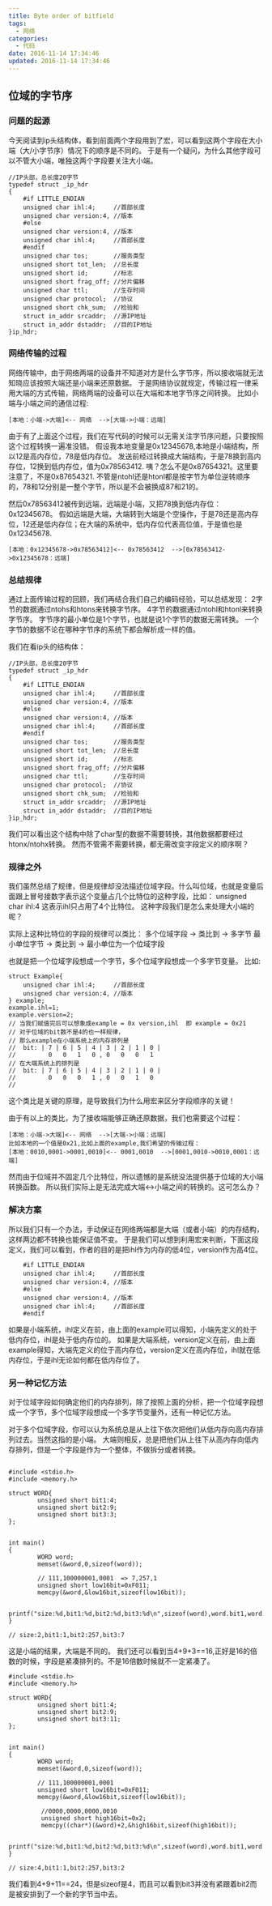 ```yaml
---
title: Byte order of bitfield
tags:
  - 网络
categories:
  - 代码
date: 2016-11-14 17:34:46
updated: 2016-11-14 17:34:46
---
```


## 位域的字节序

### 问题的起源
今天阅读到ip头结构体，看到前面两个字段用到了宏，可以看到这两个字段在大小端（大/小字节序）情况下的顺序是不同的。
于是有一个疑问，为什么其他字段可以不管大小端，唯独这两个字段要关注大小端。

```
//IP头部，总长度20字节   
typedef struct _ip_hdr  
{  
    #if LITTLE_ENDIAN   
    unsigned char ihl:4;     //首部长度   
    unsigned char version:4, //版本    
    #else   
    unsigned char version:4, //版本   
    unsigned char ihl:4;     //首部长度   
    #endif   
    unsigned char tos;       //服务类型   
    unsigned short tot_len;  //总长度   
    unsigned short id;       //标志   
    unsigned short frag_off; //分片偏移   
    unsigned char ttl;       //生存时间   
    unsigned char protocol;  //协议   
    unsigned short chk_sum;  //检验和   
    struct in_addr srcaddr;  //源IP地址   
    struct in_addr dstaddr;  //目的IP地址   
}ip_hdr;
```

<!-- more -->

### 网络传输的过程
网络传输中，由于网络两端的设备并不知道对方是什么字节序，所以接收端就无法知晓应该按照大端还是小端来还原数据。
于是网络协议就规定，传输过程一律采用大端的方式传输，网络两端的设备可以在大端和本地字节序之间转换。
比如小端与小端之间的通信过程:
```
[本地：小端->大端]<-- 网络  -->[大端->小端：远端]
```

由于有了上面这个过程，我们在写代码的时候可以无需关注字节序问题，只要按照这个过程转换一遍准没错。
假设我本地变量是0x12345678,本地是小端结构，所以12是高内存位，78是低内存位。
发送前经过转换成大端结构，于是78换到高内存位，12换到低内存位，值为0x78563412.
咦？怎么不是0x87654321。这里要注意了，不是0x87654321.
不管是ntohl还是htonl都是按字节为单位逆转顺序的，78和12分别是一整个字节，所以是不会被换成87和21的。

然后0x78563412被传到远端，远端是小端，又把78换到低内存位：0x12345678。
假如远端是大端，大端转到大端是个空操作，于是78还是高内存位，12还是低内存位；在大端的系统中，低内存位代表高位值，于是值也是0x12345678.
```
[本地：0x12345678->0x78563412]<-- 0x78563412  -->[0x78563412->0x12345678：远端]
```

### 总结规律
通过上面传输过程的回顾，我们再结合我们自己的编码经验，可以总结发现：
2字节的数据通过ntohs和htons来转换字节序。
4字节的数据通过ntohl和htonl来转换字节序。
字节序的最小单位是1个字节，也就是说1个字节的数据无需转换。
一个字节的数据不论在哪种字节序的系统下都会解析成一样的值。

我们在看ip头的结构体：

```
//IP头部，总长度20字节   
typedef struct _ip_hdr  
{  
    #if LITTLE_ENDIAN   
    unsigned char ihl:4;     //首部长度   
    unsigned char version:4, //版本    
    #else   
    unsigned char version:4, //版本   
    unsigned char ihl:4;     //首部长度   
    #endif   
    unsigned char tos;       //服务类型   
    unsigned short tot_len;  //总长度   
    unsigned short id;       //标志   
    unsigned short frag_off; //分片偏移   
    unsigned char ttl;       //生存时间   
    unsigned char protocol;  //协议   
    unsigned short chk_sum;  //检验和   
    struct in_addr srcaddr;  //源IP地址   
    struct in_addr dstaddr;  //目的IP地址   
}ip_hdr;
```
我们可以看出这个结构中除了char型的数据不需要转换，其他数据都要经过htonx/ntohx转换。
然而不管需不需要转换，都无需改变字段定义的顺序啊？

### 规律之外
我们虽然总结了规律，但是规律却没法描述位域字段。什么叫位域，也就是变量后面跟上冒号接数字表示这个变量占几个比特位的这种字段，比如：
unsigned char ihl:4   这表示ihl只占用了4个比特位。
这种字段我们是怎么来处理大小端的呢？

实际上这种比特位的字段的规律可以类比：
多个位域字段   -> 类比到 -> 多字节
最小单位字节   -> 类比到 -> 最小单位为一个位域字段

也就是把一个位域字段想成一个字节，多个位域字段想成一个多字节变量。
比如:
```
struct Example{
	unsigned char ihl:4;     //首部长度   
	unsigned char version:4, //版本  
} example;
example.ihl=1;
example.version=2;
// 当我们赋值完后可以想象成example = 0x version,ihl  即 example = 0x21
// 对于位域的bit数不是4的也一样规律，
// 那么example在小端系统上的内存排列是
//  bit: | 7 | 6 | 5 | 4 | 3 | 2 | 1 | 0 |
//         0   0   1   0 , 0   0   0   1
// 在大端系统上的排列是
//  bit: | 7 | 6 | 5 | 4 | 3 | 2 | 1 | 0 |
//         0   0   0   1 , 0   0   1   0
//
```

这个类比是关键的原理，是导致我们为什么用宏来区分字段顺序的关键！

由于有以上的类比，为了接收端能够正确还原数据，我们也需要这个过程：
```
[本地：小端->大端]<-- 网络  -->[大端->小端：远端]
比如本地的一个值是0x21,比如上面的example,我们希望的传输过程：
[本地：0010,0001->0001,0010]<-- 0001,0010  -->[0001,0010->0010,0001：远端]
```

然而由于位域并不固定几个比特位，所以遗憾的是系统没法提供基于位域的大小端转换函数。
所以我们实际上是无法完成大端<->小端之间的转换的。这可怎么办？

### 解决方案
所以我们只有一个办法，手动保证在网络两端都是大端（或者小端）的内存结构，这样两边都不转换也能保证值不变。
于是我们可以想到利用宏来判断，下面这段定义，我们可以看到，作者的目的是把ihl作为内存的低4位，version作为高4位。
```
    #if LITTLE_ENDIAN   
    unsigned char ihl:4;     //首部长度   
    unsigned char version:4, //版本    
    #else   
    unsigned char version:4, //版本   
    unsigned char ihl:4;     //首部长度   
    #endif   
```
如果是小端系统，ihl定义在前，由上面的example可以得知，小端先定义的处于低内存位，ihl是处于低内存位的。
如果是大端系统，version定义在前，由上面example得知，大端先定义的位于高内存位，version定义在高内存位，ihl就在低内存位，于是ihl无论如何都在低内存位了。

### 另一种记忆方法
对于位域字段如何确定他们的内存排列，除了按照上面的分析，把一个位域字段想成一个字节，多个位域字段想成一个多字节变量外，还有一种记忆方法。

对于多个位域字段，你可以认为系统总是从上往下依次把他们从低内存向高内存排列过去。当然这指的是小端。
大端则相反，总是把他们从上往下从高内存向低内存排列，但是一个字段是作为一个整体，不做拆分或者转换。

```

#include <stdio.h>
#include <memory.h>

struct WORD{
        unsigned short bit1:4;
        unsigned short bit2:9;
        unsigned short bit3:3;
};


int main()
{
        WORD word;
        memset(&word,0,sizeof(word));

        // 111,100000001,0001  => 7,257,1
        unsigned short low16bit=0xF011;
        memcpy(&word,&low16bit,sizeof(low16bit));

        printf("size:%d,bit1:%d,bit2:%d,bit3:%d\n",sizeof(word),word.bit1,word.bit2,word.bit3);
}

// size:2,bit1:1,bit2:257,bit3:7

```

这是小端的结果，大端是不同的。
我们还可以看到当4+9+3==16,正好是16的倍数的时候，字段是紧凑排列的。不是16倍数时候就不一定紧凑了。


```
#include <stdio.h>
#include <memory.h>

struct WORD{
        unsigned short bit1:4;
        unsigned short bit2:9;
        unsigned short bit3:11;
};


int main()
{
        WORD word;
        memset(&word,0,sizeof(word));

        // 111,100000001,0001
        unsigned short low16bit=0xF011;
        memcpy(&word,&low16bit,sizeof(low16bit));

         //0000,0000,0000,0010
         unsigned short high16bit=0x2;
         memcpy((char*)(&word)+2,&high16bit,sizeof(high16bit));

        printf("size:%d,bit1:%d,bit2:%d,bit3:%d\n",sizeof(word),word.bit1,word.bit2,word.bit3);
}

// size:4,bit1:1,bit2:257,bit3:2

```
我们看到4+9+11==24，但是sizeof是4，而且可以看到bit3并没有紧跟着bit2而是被安排到了一个新的字节当中去。




